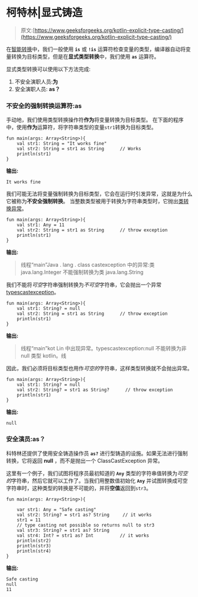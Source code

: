 # 柯特林|显式铸造

> 原文:[https://www.geeksforgeeks.org/kotlin-explicit-type-casting/](https://www.geeksforgeeks.org/kotlin-explicit-type-casting/)

在[智能转换](https://contribute.geeksforgeeks.org/type-checking-and-smart-casting/)中，我们一般使用 **`is`** 或 **`!is`** 运算符检查变量的类型，编译器自动将变量转换为目标类型，但是在**显式类型转换**中，我们使用 **`as`** 运算符。

显式类型转换可以使用以下方法完成:

1.  不安全演职人员:**为**
2.  安全演职人员: **as？**

### 不安全的强制转换运算符:as

手动地，我们使用类型转换操作符**作为**将变量转换为目标类型。
在下面的程序中，使用**作为**运算符，将字符串类型的变量`str1`转换为目标类型。

```
fun main(args: Array<String>){
    val str1: String = "It works fine"
    val str2: String = str1 as String      // Works
    println(str1)
}
```

**输出:**

```
It works fine
```

我们可能无法将变量强制转换为目标类型，它会在运行时引发异常，这就是为什么它被称为**不安全强制转换**。
当整数类型被用于转换为字符串类型时，它抛出[类转换异常](https://kotlinlang.org/api/latest/jvm/stdlib/kotlin/-class-cast-exception/index.html)。

```
fun main(args: Array<String>){
    val str1: Any = 11
    val str2: String = str1 as String      // throw exception
    println(str1)
}
```

**输出:**

> 线程“main”Java . lang . class castexception 中的异常:类 java.lang.Integer 不能强制转换为类 java.lang.String

我们不能将*可空*字符串强制转换为*不可空*字符串，它会抛出一个异常[typescastexception](https://kotlinlang.org/api/latest/jvm/stdlib/kotlin/-class-cast-exception/index.html)。

```
fun main(args: Array<String>){
    val str1: String? = null
    val str2: String = str1 as String      // throw exception
    println(str1)
}
```

**输出:**

> 线程“main”kot Lin 中出现异常。typescastexception:null 不能转换为非 null 类型 kotlin。线

因此，我们必须将目标类型也用作*可空的*字符串，这样类型转换就不会抛出异常。

```
fun main(args: Array<String>){
    val str1: String? = null
    val str2: String? = str1 as String?      // throw exception
    println(str1)
}
```

**输出:**

```
null 

```

### 安全演员:as？

科特林还提供了使用安全铸造操作员 **`as?`** 进行型铸造的设施。如果无法进行强制转换，它将返回 **null** ，而不是抛出一个 ClassCastException 异常。

这里有一个例子，我们试图将程序员最初知道的 **`Any`** 类型的字符串值转换为*可空的*字符串，然后它就可以工作了。当我们用整数值初始化 **`Any`** 并试图转换成可空字符串时，这种类型的转换是不可能的，并将**空值**返回到`str3`。

```
fun main(args: Array<String>){

    var str1: Any = "Safe casting"
    val str2: String? = str1 as? String     // it works 
    str1 = 11
    // type casting not possible so returns null to str3
    val str3: String? = str1 as? String    
    val str4: Int? = str1 as? Int          // it works
    println(str2)
    println(str3)
    println(str4)
}
```

**输出:**

```
Safe casting
null
11

```